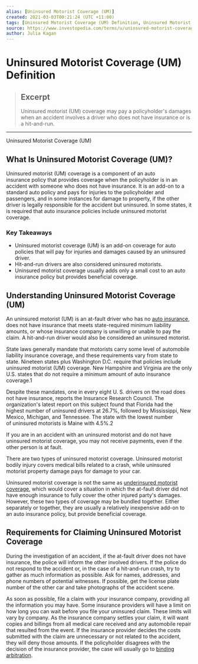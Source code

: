 ```yaml
---
alias: [Uninsured Motorist Coverage (UM)]
created: 2021-03-03T00:21:24 (UTC +11:00)
tags: [Uninsured Motorist Coverage (UM) Definition, Uninsured Motorist Coverage (UM)]
source: https://www.investopedia.com/terms/u/uninsured-motorist-coverage-um.asp
author: Julia Kagan
---
```


# Uninsured Motorist Coverage (UM) Definition

> ## Excerpt
> Uninsured motorist (UM) coverage may pay a policyholder's damages when an accident involves a driver who does not have insurance or is a hit-and-run.

---

Uninsured Motorist Coverage (UM)
## What Is Uninsured Motorist Coverage (UM)?

Uninsured motorist (UM) coverage is a component of an auto insurance policy that provides coverage when the policyholder is in an accident with someone who does not have insurance. It is an add-on to a standard auto policy and pays for injuries to the policyholder and passengers, and in some instances for damage to property, if the other driver is legally responsible for the accident but uninsured. In some states, it is required that auto insurance policies include uninsured motorist coverage.

### Key Takeaways

-   Uninsured motorist coverage (UM) is an add-on coverage for auto policies that will pay for injuries and damages caused by an uninsured driver.
-   Hit-and-run drivers are also considered uninsured motorists.
-   Uninsured motorist coverage usually adds only a small cost to an auto insurance policy but provides beneficial coverage.

## Understanding Uninsured Motorist Coverage (UM)

An uninsured motorist (UM) is an at-fault driver who has no [auto insurance](https://www.investopedia.com/terms/a/auto-insurance.asp), does not have insurance that meets state-required minimum liability amounts, or whose insurance company is unwilling or unable to pay the claim. A hit-and-run driver would also be considered an uninsured motorist.

State laws generally mandate that motorists carry some level of automobile liability insurance coverage, and these requirements vary from state to state. Nineteen states plus Washington D.C. require that policies include uninsured motorist (UM) coverage. New Hampshire and Virginia are the only U.S. states that do not require a minimum amount of auto insurance coverage.1

Despite these mandates, one in every eight U. S. drivers on the road does not have insurance, reports the Insurance Research Council. The organization's latest report on this subject found that Florida had the highest number of uninsured drivers at 26.7%, followed by Mississippi, New Mexico, Michigan, and Tennessee. The state with the lowest number of uninsured motorists is Maine with 4.5%.2

If you are in an accident with an uninsured motorist and do not have uninsured motorist coverage, you may not receive payments, even if the other person is at fault.

There are two types of uninsured motorist coverage. Uninsured motorist bodily injury covers medical bills related to a crash, while uninsured motorist property damage pays for damage to your car.

Uninsured motorist coverage is not the same as [underinsured motorist coverage](https://www.investopedia.com/terms/u/underinsured-motorist-coverage.asp), which would cover a situation in which the at-fault driver did not have enough insurance to fully cover the other injured party's damages. However, these two types of coverage may be bundled together. Either separately or together, they are usually a relatively inexpensive add-on to an auto insurance policy, but provide beneficial coverage.

## Requirements for Claiming Uninsured Motorist Coverage

During the investigation of an accident, if the at-fault driver does not have insurance, the police will inform the other involved drivers. If the police do not respond to the accident or, in the case of a hit-and-run crash, try to gather as much information as possible. Ask for names, addresses, and phone numbers of potential witnesses. If possible, get the license plate number of the other car and take photographs of the accident scene. 

As soon as possible, file a claim with your insurance company, providing all the information you may have. Some insurance providers will have a limit on how long you can wait before you file your uninsured claim. These limits will vary by company. As the insurance company settles your claim, it will want copies and billings from all medical care received and any automobile repair that resulted from the event. If the insurance provider decides the costs submitted with the claim are unnecessary or not related to the accident, they will deny those amounts. If the policyholder disagrees with the decision of the insurance provider, the case will usually go to [binding arbitration](https://www.investopedia.com/terms/a/arbitration.asp).

